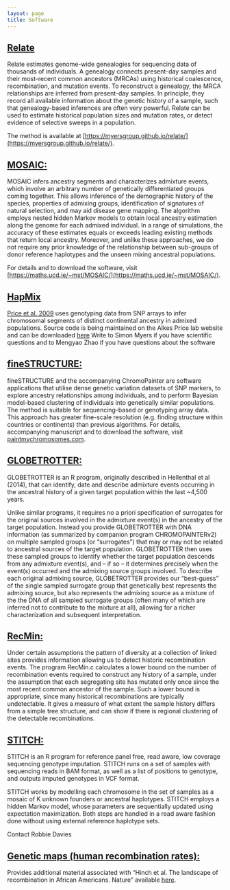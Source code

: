 ```yaml
---
layout: page
title: Software
---
```


## [Relate](https://myersgroup.github.io/relate/)

Relate estimates genome-wide genealogies for sequencing data of thousands of individuals. A genealogy connects present-day samples and their most-recent common ancestors (MRCAs) using historical coalescence, recombination, and mutation events. To reconstruct a genealogy, the MRCA relationships are inferred from present-day samples. In principle, they record all available information about the genetic history of a sample, such that genealogy-based inferences are often very powerful. Relate can be used to estimate historical population sizes and mutation rates, or detect evidence of selective sweeps in a population. 

The method is available at [https://myersgroup.github.io/relate/](https://myersgroup.github.io/relate/).

## [MOSAIC:](https://maths.ucd.ie/~mst/MOSAIC/)

MOSAIC infers ancestry segments and characterizes admixture events, which involve an arbitrary number of genetically differentiated groups coming together. This allows inference of the demographic history of the species, properties of admixing groups, identification of signatures of natural selection, and may aid disease gene mapping. The algorithm employs nested hidden Markov models to obtain local ancestry estimation along the genome for each admixed individual. In a range of simulations, the accuracy of these estimates equals or exceeds leading existing methods that return local ancestry. Moreover, and unlike these approaches, we do not require any prior knowledge of the relationship between sub-groups of donor reference haplotypes and the unseen mixing ancestral populations.

For details and to download the software, visit [https://maths.ucd.ie/~mst/MOSAIC/](https://maths.ucd.ie/~mst/MOSAIC/).

## [HapMix](http://www.stats.ox.ac.uk/~myers/HapmixReleasev2/)
[Price et al. 2009](http://genetics.med.harvard.edu/reich/Reich_Lab/Software_files/2009_PLoSGenetics_Price_HAPMIX.pdf) uses genotyping data from SNP arrays to infer chromosomal segments of distinct continental ancestry in admixed populations. Source code is being maintained on the Alkes Price lab website and can be downloaded [here](http://www.hsph.harvard.edu/alkes-price/software/)
Write to Simon Myers if you have scientific questions and to Mengyao Zhao if you have questions about the software

## [fineSTRUCTURE:](http://www.maths.bris.ac.uk/~madjl/finestructure/finestructure_info.html)

fineSTRUCTURE and the accompanying ChromoPainter are software applications that utilise dense genetic variation datasets of SNP markers, to explore ancestry relationships among individuals, and to perform Bayesian model-based clustering of individuals into genetically similar populations. The method is suitable for sequencing-based or genotyping array data. This approach has greater fine-scale resolution (e.g. finding structure within countries or continents) than previous algorithms. For details, accompanying manuscript and to download the software, visit [paintmychromosomes.com](http://www.paintmychromosomes.com/).

## [GLOBETROTTER:](http://www.maths.bris.ac.uk/~madjl/finestructure/globetrotter.html)

GLOBETROTTER is an R program, originally described in Hellenthal et al (2014), that can identify, date and describe admixture events occurring in the ancestral history of a given target population within the last ~4,500 years.

Unlike similar programs, it requires no a priori specification of surrogates for the original sources involved in the admixture event(s) in the ancestry of the target population. Instead you provide GLOBETROTTER with DNA information (as summarized by companion program CHROMOPAINTERv2) on multiple sampled groups (or “surrogates”) that may or may not be related to ancestral sources of the target population. GLOBETROTTER then uses these sampled groups to identify whether the target population descends from any admixture event(s), and – if so – it determines precisely when the event(s) occurred and the admixing source groups involved. To describe each original admixing source, GLOBETROTTER provides our “best-guess” of the single sampled surrogate group that genetically best represents the admixing source, but also represents the admixing source as a mixture of the the DNA of all sampled surrogate groups (often many of which are inferred not to contribute to the mixture at all), allowing for a richer characterization and subsequent interpretation.

## [RecMin:](http://www.stats.ox.ac.uk/~myers/RecMin.html)

Under certain assumptions the pattern of diversity at a collection of linked sites provides information allowing us to detect historic recombination events. The program RecMin.c calculates a lower bound on the number of recombination events required to construct any history of a sample, under the assumption that each segregating site has mutated only once since the most recent common ancestor of the sample. Such a lower bound is appropriate, since many historical recombinations are typically undetectable. It gives a measure of what extent the sample history differs from a simple tree structure, and can show if there is regional clustering of the detectable recombinations.

## [STITCH:](https://github.com/rwdavies/STITCH)

STITCH is an R program for reference panel free, read aware, low coverage sequencing genotype imputation. STITCH runs on a set of samples with sequencing reads in BAM format, as well as a list of positions to genotype, and outputs imputed genotypes in VCF format.

STITCH works by modelling each chromosome in the set of samples as a mosaic of K unknown founders or ancestral haplotypes. STITCH employs a hidden Markov model, whose parameters are sequentially updated using expectation maximization. Both steps are handled in a read aware fashion done without using external reference haplotype sets.

Contact Robbie Davies

## [Genetic maps (human recombination rates):](http://www.well.ox.ac.uk/~anjali/AAmap/)

Provides additional material associated with “Hinch et al. The landscape of recombination in African Americans. Nature” available [here](http://www.nature.com/nature/journal/v476/n7359/abs/nature10336.html?lang=en).
